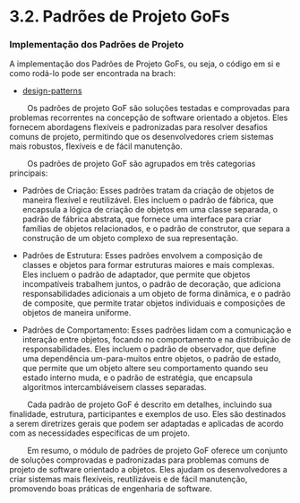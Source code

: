 # 3.2. Padrões de Projeto GoFs

### Implementação dos Padrões de Projeto

A implementação dos Padrões de Projeto GoFs, ou seja, o código em si e como rodá-lo pode ser encontrada na brach:

- [design-patterns](https://github.com/UnBArqDsw2023-1/2023.1_G2_ProjetoMercadoLivre/tree/design-patterns/src)


&emsp;&emsp; Os padrões de projeto GoF são soluções testadas e comprovadas para problemas recorrentes na concepção de software orientado a objetos. Eles fornecem abordagens flexíveis e padronizadas para resolver desafios comuns de projeto, permitindo que os desenvolvedores criem sistemas mais robustos, flexíveis e de fácil manutenção.

&emsp;&emsp; Os padrões de projeto GoF são agrupados em três categorias principais:

- Padrões de Criação: Esses padrões tratam da criação de objetos de maneira flexível e reutilizável. Eles incluem o padrão de fábrica, que encapsula a lógica de criação de objetos em uma classe separada, o padrão de fábrica abstrata, que fornece uma interface para criar famílias de objetos relacionados, e o padrão de construtor, que separa a construção de um objeto complexo de sua representação.

- Padrões de Estrutura: Esses padrões envolvem a composição de classes e objetos para formar estruturas maiores e mais complexas. Eles incluem o padrão de adaptador, que permite que objetos incompatíveis trabalhem juntos, o padrão de decoração, que adiciona responsabilidades adicionais a um objeto de forma dinâmica, e o padrão de composite, que permite tratar objetos individuais e composições de objetos de maneira uniforme.

- Padrões de Comportamento: Esses padrões lidam com a comunicação e interação entre objetos, focando no comportamento e na distribuição de responsabilidades. Eles incluem o padrão de observador, que define uma dependência um-para-muitos entre objetos, o padrão de estado, que permite que um objeto altere seu comportamento quando seu estado interno muda, e o padrão de estratégia, que encapsula algoritmos intercambiáveis ​​em classes separadas.

&emsp;&emsp; Cada padrão de projeto GoF é descrito em detalhes, incluindo sua finalidade, estrutura, participantes e exemplos de uso. Eles são destinados a serem diretrizes gerais que podem ser adaptadas e aplicadas de acordo com as necessidades específicas de um projeto.

&emsp;&emsp; Em resumo, o módulo de padrões de projeto GoF oferece um conjunto de soluções comprovadas e padronizadas para problemas comuns de projeto de software orientado a objetos. Eles ajudam os desenvolvedores a criar sistemas mais flexíveis, reutilizáveis ​​e de fácil manutenção, promovendo boas práticas de engenharia de software.
